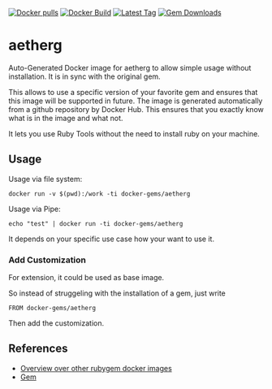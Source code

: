[![Docker pulls](https://img.shields.io/docker/pulls/rubygem/aetherg.svg)](https://hub.docker.com/r/rubygem/aetherg/)
[![Docker Build](https://img.shields.io/docker/automated/rubygem/aetherg.svg)](https://hub.docker.com/r/rubygem/aetherg/)
[![Latest Tag](https://img.shields.io/github/tag/docker-rubygem/aetherg.svg)](https://hub.docker.com/r/rubygem/aetherg/)
[![Gem Downloads](https://img.shields.io/gem/dt/aetherg.svg)](https://rubygems.org/gems/aetherg/)
# aetherg

Auto-Generated Docker image for aetherg to allow simple usage without installation.
It is in sync with the original gem.

This allows to use a specific version of your favorite gem and ensures that this image will be supported in future.
The image is generated automatically from a github repository by Docker Hub.
This ensures that you exactly know what is in the image and what not.

It lets you use Ruby Tools without the need to install ruby on your machine.

## Usage

Usage via file system:

`docker run -v $(pwd):/work -ti docker-gems/aetherg`

Usage via Pipe:

`echo "test" | docker run -ti docker-gems/aetherg`

It depends on your specific use case how your want to use it.

### Add Customization

For extension, it could be used as base image.

So instead of struggeling with the installation of a gem, just write

`FROM docker-gems/aetherg`

Then add the customization.

## References

 - [Overview over other rubygem docker images](https://github.com/thinkbot/docker-rubygem)
 - [Gem](https://rubygems.org/gems/aetherg/)
